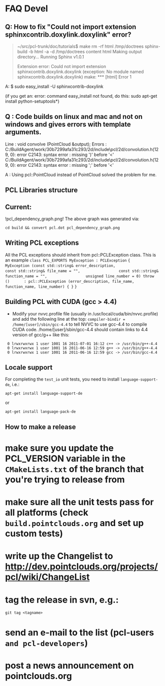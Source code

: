 # FAQ Devel

## Q: How to fix "Could not import extension sphinxcontrib.doxylink.doxylink" error?

> ~/src/pcl-trunk/doc/tutorials$ make
> rm -rf html /tmp/doctrees
> sphinx-build -b html -a -d /tmp/doctrees content html
> Making output directory...
> Running Sphinx v1.0.1
> 
> Extension error:
> Could not import extension sphinxcontrib.doxylink.doxylink (exception: No module named sphinxcontrib.doxylink.doxylink)
> make: *** [html] Error 1

A: $ sudo easy_install -U sphinxcontrib-doxylink

(if you get an: error: command easy_install not found, do this: sudo apt-get install python-setuptools*)

## Q : Code builds on linux and mac and not on windows and gives errors with template arguments.

Line : void convolve (PointCloud<PointT> &output);
Errors : 
C:/BuildAgent/work/30b7299afa31c293/2d/include\pcl/2d/convolution.h(129, 0): error C2143: syntax error : missing ')'
before '<'
C:/BuildAgent/work/30b7299afa31c293/2d/include\pcl/2d/convolution.h(129, 0): error C2143: syntax error : missing ';'
before '<'

A : Using pcl::PointCloud instead of PointCloud solved the problem for me.

## PCL Libraries structure

## Current:

!pcl_dependency_graph.png!
The above graph was generated via:
```
cd build && convert pcl.dot pcl_dependency_graph.png
```

## Writing PCL exceptions

All the PCL exceptions should inherit from pcl::PCLException class.
This is an example
`class PCL_EXPORTS MyException : PCLException`
`{`
`    MyException (const std::string& error_description,`
`                 const std::string& file_name = "",`
`                 const std::string& function_name = "",`
`                 unsigned line_number = 0) throw ()`
`      : pcl::PCLException (error_description, file_name, function_name, line_number) { }`
`}`

## Building PCL with CUDA (gcc > 4.4)

 * Modify your nvvc.profile file (usually in /usr/local/cuda/bin/nvvc.profile) and add the following line at the top:
`
 compiler-bindir = /home/[user]/sbin/gcc-4.4
`
 to tell NVVC to use gcc-4.4 to compile CUDA code. /home/[user]/sbin/gcc-4.4 should contain links to 4.4 version of gcc/g++ like this:

```
 0 lrwxrwxrwx 1 user 1001 16 2011-07-01 16:12 c++ -> /usr/bin/g++-4.4
 0 lrwxrwxrwx 1 user 1001 16 2011-06-16 12:59 g++ -> /usr/bin/g++-4.4
 0 lrwxrwxrwx 1 user 1001 16 2011-06-16 12:59 gcc -> /usr/bin/gcc-4.4
```

## Locale support

For completing the `test_io` unit tests, you need to install `language-support-de`, i.e.:
```
apt-get install language-support-de
```
or
```
apt-get install language-pack-de
```

## How to make a release

# make sure you update the **PCL_VERSION** variable in the `CMakeLists.txt` of the branch that you're trying to release from
# make sure all the unit tests pass for all platforms (check `build.pointclouds.org` and set up custom tests)
# write up the Changelist to http://dev.pointclouds.org/projects/pcl/wiki/ChangeList
# tag the release in svn, e.g.:
```
git tag <tagname>
```
# send an e-mail to the list (pcl-users` and pcl-developers`)
# post a news announcement on pointclouds.org
